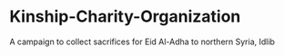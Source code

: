 # Kinship-Charity-Organization
A campaign to collect sacrifices for Eid Al-Adha to northern Syria, Idlib
